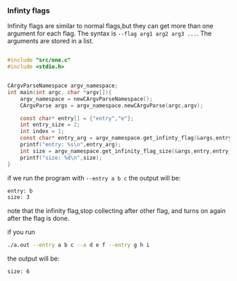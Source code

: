 ### Infinty flags

Infinity flags are similar to normal flags,but they can get more than one argument for each 
flag. The syntax is `--flag arg1 arg2 arg3 ...`. The arguments are stored in a list.

```c

#include "src/one.c"
#include <stdio.h>


CArgvParseNamespace argv_namespace;
int main(int argc, char *argv[]){
    argv_namespace = newCArgvParseNamespace();
    CArgvParse args = argv_namespace.newCArgvParse(argc,argv);

    const char* entry[] = {"entry","e"};
    int entry_size = 2;
    int index = 1;
    const char* entry_arg = argv_namespace.get_infinty_flag(&args,entry,entry_size,index);
    printf("entry: %s\n",entry_arg);
    int size = argv_namespace.get_infinity_flag_size(&args,entry,entry_size);
    printf("size: %d\n",size);
}
```
if we run the program with `--entry a b c` the output will be:
```bash
entry: b
size: 3
```
note that the infinity flag,stop collecting after other flag, and turns on again after the flag is done.

if you run 
```bash
./a.out --entry a b c --a d e f --entry g h i
```
the output will be:
```bash
size: 6
```
